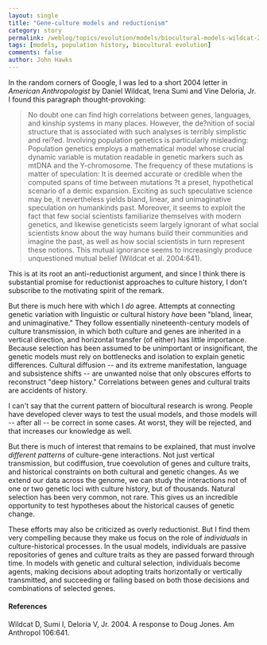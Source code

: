 ```yaml
---
layout: single 
title: "Gene-culture models and reductionism" 
category: story
permalink: /weblog/topics/evolution/models/biocultural-models-wildcat-2008.html
tags: [models, population history, biocultural evolution] 
comments: false 
author: John Hawks 
---
```



In the random corners of Google, I was led to a short 2004 letter in <i>American Anthropologist</i> by Daniel Wildcat, Irena Sumi and Vine Deloria, Jr. I found this paragraph thought-provoking:

<blockquote>No doubt one can find high correlations between genes, languages, and kinship systems in many places. However, the de?nition of social structure that is associated with such analyses is terribly simplistic and rei?ed. Involving population genetics is particularly misleading: Population genetics employs a mathematical model whose crucial dynamic variable is mutation readable in genetic markers such as mtDNA and the Y-chromosome. The frequency of these mutations is matter of speculation: It is deemed accurate or credible when the computed spans of time between mutations ?t a preset, hypothetical scenario of a demic expansion. Exciting as such speculative science may be, it nevertheless yields bland, linear, and unimaginative speculation on humankinds past. Moreover, it seems to exploit the fact that few social scientists familiarize themselves with modern genetics, and likewise geneticists seem largely ignorant of what social scientists know about the way humans build their communities and imagine the past, as well as how social scientists in turn represent these notions. This mutual ignorance seems to increasingly produce unquestioned mutual belief (Wildcat et al. 2004:641).</blockquote> 

This is at its root an anti-reductionist argument, and since I think there is substantial promise for reductionist approaches to culture history, I don't subscribe to the motivating spirit of the remark. 

But there is much here with which I <i>do</i> agree. Attempts at connecting genetic variation with linguistic or cultural history <i>have</i> been "bland, linear, and unimaginative." They follow essentially nineteenth-century models of culture transmission, in which both culture and genes are inherited in a vertical direction, and horizontal transfer (of either) has little importance. Because selection has been assumed to be unimportant or insignificant, the genetic models must rely on bottlenecks and isolation to explain genetic differences. Cultural diffusion -- and its extreme manifestation, language and subsistence shifts -- are unwanted noise that only obscures efforts to reconstruct "deep history." Correlations between genes and cultural traits are accidents of history. 

I can't say that the current pattern of biocultural research is wrong. People have developed clever ways to test the usual models, and those models will -- after all -- be correct in some cases. At worst, they will be rejected, and that increases our knowledge as well. 

But there is much of interest that remains to be explained, that must involve <i>different patterns</i> of culture-gene interactions. Not just vertical transmission, but codiffusion, true coevolution of genes and culture traits, and historical constraints on both cultural and genetic changes. As we extend our data across the genome, we can study the interactions not of one or two genetic loci with culture history, but of thousands. Natural selection has been very common, not rare. This gives us an incredible opportunity to test hypotheses about the historical causes of genetic change. 

These efforts may also be criticized as overly reductionist. But I find them very compelling because they make us focus on the role of <i>individuals</i> in culture-historical processes. In the usual models, individuals are passive repositories of genes and culture traits as they are passed forward through time. In models with genetic and cultural selection, individuals become agents, making decisions about adopting traits horizontally or vertically transmitted, and succeeding or failing based on both those decisions and combinations of selected genes. 



<h4>References</h4>

<p class="cite">Wildcat D, Sumi I, Deloria V, Jr. 2004. A response to Doug Jones. Am Anthropol 106:641.</p>

